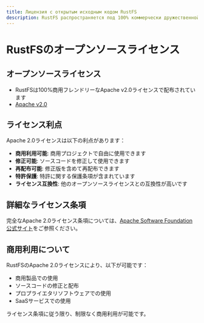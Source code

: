 ```yaml
---
title: Лицензия с открытым исходным кодом RustFS
description: RustFS распространяется под 100% коммерчески дружественной лицензией Apache v2.0
---
```


# RustFSのオープンソースライセンス

## オープンソースライセンス

- RustFSは100%商用フレンドリーなApache v2.0ライセンスで配布されています
- [Apache v2.0](https://www.apache.org/licenses/LICENSE-2.0)

## ライセンス利点

Apache 2.0ライセンスは以下の利点があります：

- **商用利用可能**: 商用プロジェクトで自由に使用できます
- **修正可能**: ソースコードを修正して使用できます
- **再配布可能**: 修正版を含めて再配布できます
- **特許保護**: 特許に関する保護条項が含まれています
- **ライセンス互換性**: 他のオープンソースライセンスとの互換性が高いです

## 詳細なライセンス条項

完全なApache 2.0ライセンス条項については、[Apache Software Foundation公式サイト](https://www.apache.org/licenses/LICENSE-2.0)をご参照ください。

## 商用利用について

RustFSのApache 2.0ライセンスにより、以下が可能です：

- 商用製品での使用
- ソースコードの修正と配布
- プロプライエタリソフトウェアでの使用
- SaaSサービスでの使用

ライセンス条項に従う限り、制限なく商用利用が可能です。